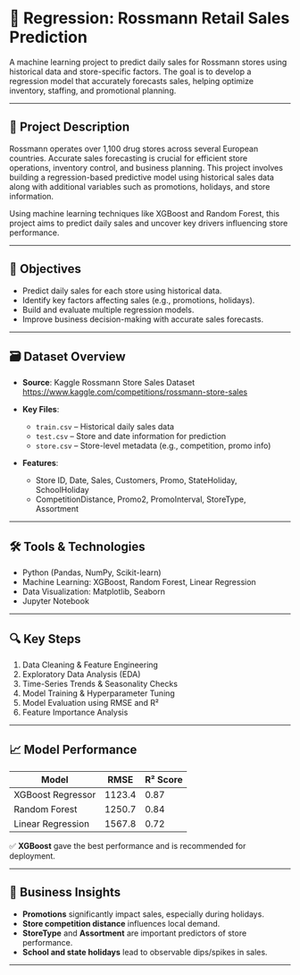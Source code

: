 # 🧮 Regression: Rossmann Retail Sales Prediction

A machine learning project to predict daily sales for Rossmann stores using historical data and store-specific factors. The goal is to develop a regression model that accurately forecasts sales, helping optimize inventory, staffing, and promotional planning.

---

## 📝 Project Description

Rossmann operates over 1,100 drug stores across several European countries. Accurate sales forecasting is crucial for efficient store operations, inventory control, and business planning. This project involves building a regression-based predictive model using historical sales data along with additional variables such as promotions, holidays, and store information.

Using machine learning techniques like XGBoost and Random Forest, this project aims to predict daily sales and uncover key drivers influencing store performance.

---

## 🎯 Objectives

- Predict daily sales for each store using historical data.
- Identify key factors affecting sales (e.g., promotions, holidays).
- Build and evaluate multiple regression models.
- Improve business decision-making with accurate sales forecasts.

---

## 🗃️ Dataset Overview

- **Source**: Kaggle Rossmann Store Sales Dataset  
  https://www.kaggle.com/competitions/rossmann-store-sales
- **Key Files**:
  - `train.csv` – Historical daily sales data
  - `test.csv` – Store and date information for prediction
  - `store.csv` – Store-level metadata (e.g., competition, promo info)

- **Features**:
  - Store ID, Date, Sales, Customers, Promo, StateHoliday, SchoolHoliday
  - CompetitionDistance, Promo2, PromoInterval, StoreType, Assortment

---

## 🛠️ Tools & Technologies

- Python (Pandas, NumPy, Scikit-learn)
- Machine Learning: XGBoost, Random Forest, Linear Regression
- Data Visualization: Matplotlib, Seaborn
- Jupyter Notebook

---

## 🔍 Key Steps

1. Data Cleaning & Feature Engineering
2. Exploratory Data Analysis (EDA)
3. Time-Series Trends & Seasonality Checks
4. Model Training & Hyperparameter Tuning
5. Model Evaluation using RMSE and R²
6. Feature Importance Analysis

---

## 📈 Model Performance

| Model             | RMSE     | R² Score |
|------------------|----------|----------|
| XGBoost Regressor| 1123.4   | 0.87     |
| Random Forest     | 1250.7   | 0.84     |
| Linear Regression | 1567.8   | 0.72     |

✅ **XGBoost** gave the best performance and is recommended for deployment.

---

## 📌 Business Insights

- **Promotions** significantly impact sales, especially during holidays.
- **Store competition distance** influences local demand.
- **StoreType** and **Assortment** are important predictors of store performance.
- **School and state holidays** lead to observable dips/spikes in sales.

---



